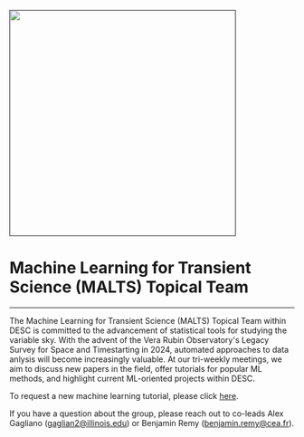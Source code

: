 <a href="" target_="blank"><img src="https://uofi.box.com/s/4zvn7h6c2ihvjnmwcpkccxv53inpo73v" width="400"></a>

# Machine Learning for Transient Science (MALTS) Topical Team
---

The Machine Learning for Transient Science (MALTS) Topical Team within DESC is committed to the advancement of statistical tools for studying the variable sky. With the advent of the Vera Rubin Observatory's Legacy Survey for Space and Timestarting in 2024, automated approaches to data anlysis will become increasingly valuable. At our tri-weekly meetings, we aim to discuss new papers in the field, offer tutorials for popular ML methods, and highlight current ML-oriented projects within DESC.

To request a new machine learning tutorial, please click [here](https://github.com/CosmoStat/Tutorials/issues/new?assignees=&labels=tutorial+request&template=tutorial-request.md&title=%5BTutorial%5D+Your+idea+for+a+tutorial).

If you have a question about the group, please reach out to co-leads Alex Gagliano (gaglian2@illinois.edu) or Benjamin Remy (benjamin.remy@cea.fr). 
